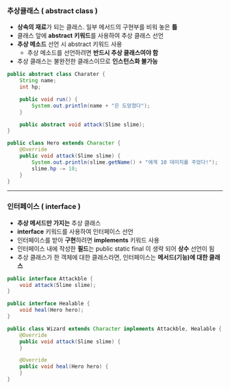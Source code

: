 ### 추상클래스 ( abstract class )

- **상속의 재료**가 되는 클래스. 일부 메서드의 구현부를 비워 놓은 **틀**
- 클래스 앞에 **abstract 키워드**를 사용하여 추상 클래스 선언
- **추상 메소드** 선언 시 abstract 키워드 사용
    - 추상 메소드를 선언하려면 **반드시 추상 클래스여야 함**
- 추상 클래스는 불완전한 클래스이므로 **인스턴스화 불가능**

```java
public abstract class Charater {
    String name;
    int hp;

    public void run() {
        System.out.println(name + "은 도망쳤다");
    }

    public abstract void attack(Slime slime);
}

public class Hero extends Character {
    @Override
    public void attack(Slime slime) {
        System.out.println(slime.getName() + "에게 10 데미지를 주었다!");
        slime.hp -= 10;
    }
}
```

---

### 인터페이스 ( interface )

- **추상 메서드만 가지는** 추상 클래스
- **interface** 키워드를 사용하여 인터페이스 선언
- 인터페이스를 받아 **구현**하려면 **implements** 키워드 사용
- 인터페이스 내에 작성한 **필드**는 public static final 이 생략 되어 **상수** 선언이 됨
- 추상 클래스가 한 객체에 대한 클래스라면, 인터페이스는 **메서드(기능)에 대한 클래스**

```java
public interface Attackble {
    void attack(Slime slime);
}

public interface Healable {
    void heal(Hero hero);
}

public class Wizard extends Character implements Attackble, Healable {
    @Override
    public void attack(Slime slime) {
    }

    @Override
    public void heal(Hero hero) {
    }
}
```


